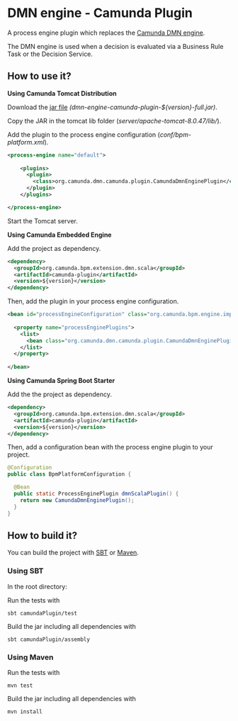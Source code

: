 # DMN engine - Camunda Plugin

A process engine plugin which replaces the [Camunda DMN engine](https://github.com/camunda/camunda-engine-dmn).

The DMN engine is used when a decision is evaluated via a Business Rule Task or the Decision Service. 

## How to use it?

**Using Camunda Tomcat Distribution**

Download the [jar file](https://github.com/camunda/dmn-scala/releases) _(dmn-engine-camunda-plugin-${version}-full.jar)_. 

Copy the JAR in the tomcat lib folder (_server/apache-tomcat-8.0.47/lib/_).

Add the plugin to the process engine configuration (_conf/bpm-platform.xml_).

```xml
<process-engine name="default">
    
    <plugins>    
      <plugin>
        <class>org.camunda.dmn.camunda.plugin.CamundaDmnEnginePlugin</class>
      </plugin>
    </plugins>

</process-engine>
```

Start the Tomcat server.

**Using Camunda Embedded Engine**

Add the project as dependency.

```xml
<dependency>
  <groupId>org.camunda.bpm.extension.dmn.scala</groupId>
  <artifactId>camunda-plugin</artifactId>
  <version>${version}</version>
</dependency>
```

Then, add the plugin in your process engine configuration.

```xml
<bean id="processEngineConfiguration" class="org.camunda.bpm.engine.impl.cfg.StandaloneProcessEngineConfiguration">
  
  <property name="processEnginePlugins">
    <list>
      <bean class="org.camunda.dmn.camunda.plugin.CamundaDmnEnginePlugin" />
    </list>
  </property>
    
</bean>
```

**Using Camunda Spring Boot Starter**

Add the the project as dependency.

```xml
<dependency>
  <groupId>org.camunda.bpm.extension.dmn.scala</groupId>
  <artifactId>camunda-plugin</artifactId>
  <version>${version}</version>
</dependency>
```

Then, add a configuration bean with the process engine plugin to your project.

```java
@Configuration
public class BpmPlatformConfiguration {

  @Bean
  public static ProcessEnginePlugin dmnScalaPlugin() {
    return new CamundaDmnEnginePlugin();
  }
}
```

## How to build it?

You can build the project with [SBT](http://www.scala-sbt.org) or [Maven](http://maven.apache.org).

### Using SBT

In the root directory:


Run the tests with
```
sbt camundaPlugin/test
```

Build the jar including all dependencies with
```
sbt camundaPlugin/assembly
```

### Using Maven

Run the tests with
```
mvn test
```

Build the jar including all dependencies with
```
mvn install
```
